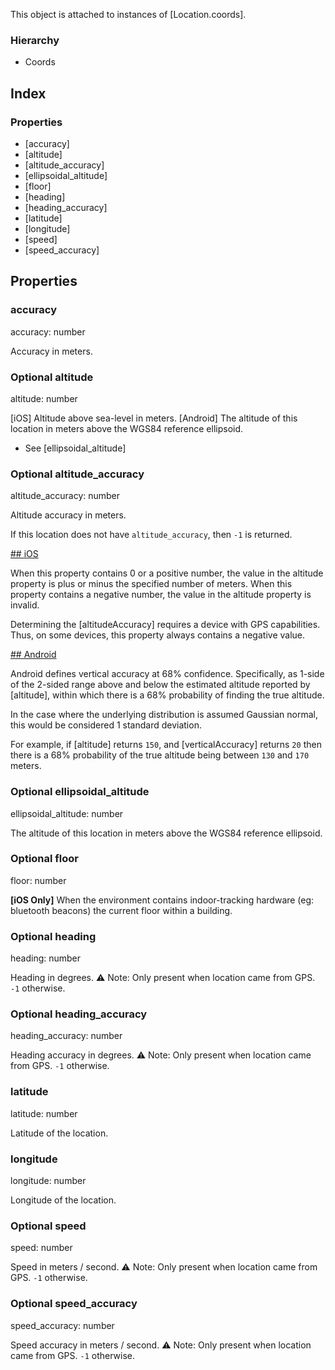 This object is attached to instances of [Location.coords].

### Hierarchy

* Coords

## Index

### Properties

* [accuracy]
* [altitude]
* [altitude\_accuracy]
* [ellipsoidal\_altitude]
* [floor]
* [heading]
* [heading\_accuracy]
* [latitude]
* [longitude]
* [speed]
* [speed\_accuracy]

## Properties

### accuracy

accuracy: number



Accuracy in meters.

### Optional altitude

altitude: number



[iOS] Altitude above sea-level in meters.
[Android] The altitude of this location in meters above the WGS84 reference ellipsoid.

* See [ellipsoidal\_altitude]

### Optional altitude\_accuracy

altitude\_accuracy: number



Altitude accuracy in meters.

If this location does not have `altitude_accuracy`, then `-1` is returned.

[## iOS](#ios)

When this property contains 0 or a positive number, the value in the altitude property is plus or minus the specified number of meters. When this property contains a negative number, the value in the altitude property is invalid.

Determining the [altitudeAccuracy] requires a device with GPS capabilities. Thus, on some devices, this property always contains a negative value.

[## Android](#android)

Android defines vertical accuracy at 68% confidence. Specifically, as 1-side of the 2-sided range above and below the estimated altitude reported by [altitude], within which there is a 68% probability of finding the true altitude.

In the case where the underlying distribution is assumed Gaussian normal, this would be considered 1 standard deviation.

For example, if [altitude] returns `150`, and [verticalAccuracy] returns `20` then there is a 68% probability of the true altitude being between `130` and `170` meters.

### Optional ellipsoidal\_altitude

ellipsoidal\_altitude: number



The altitude of this location in meters above the WGS84 reference ellipsoid.

### Optional floor

floor: number



**[iOS Only]** When the environment contains indoor-tracking hardware (eg: bluetooth beacons) the current floor within a building.

### Optional heading

heading: number



Heading in degrees.
⚠️ Note: Only present when location came from GPS. `-1` otherwise.

### Optional heading\_accuracy

heading\_accuracy: number



Heading accuracy in degrees.
⚠️ Note: Only present when location came from GPS. `-1` otherwise.

### latitude

latitude: number



Latitude of the location.

### longitude

longitude: number



Longitude of the location.

### Optional speed

speed: number



Speed in meters / second.
⚠️ Note: Only present when location came from GPS. `-1` otherwise.

### Optional speed\_accuracy

speed\_accuracy: number



Speed accuracy in meters / second.
⚠️ Note: Only present when location came from GPS. `-1` otherwise.